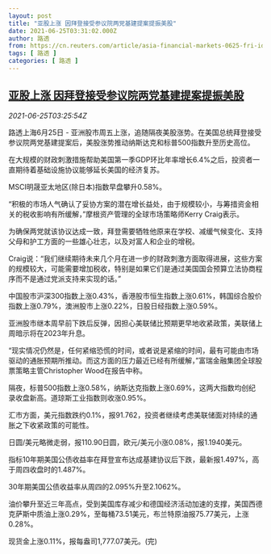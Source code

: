```yaml
---
layout: post
title: "亚股上涨 因拜登接受参议院两党基建提案提振美股"
date: 2021-06-25T03:31:02.000Z
author: 路透
from: https://cn.reuters.com/article/asia-financial-markets-0625-fri-idCNKCS2E10B9
tags: [ 路透 ]
categories: [ 路透 ]
---
```

<!--1624591862000-->
[亚股上涨 因拜登接受参议院两党基建提案提振美股](https://cn.reuters.com/article/asia-financial-markets-0625-fri-idCNKCS2E10B9)
------

<div>
<div><i>2021-06-25T03:25:54Z</i></div><p>路透上海6月25日 - 亚洲股市周五上涨，追随隔夜美股涨势。在美国总统拜登接受参议院两党基建提案后，美股涨势推动纳斯达克和标普500指数升至历史高位。</p><p>在大规模的财政刺激措施帮助美国第一季GDP环比年率增长6.4%之后，投资者一直期待着基础设施协议能够延长美国的经济复苏。</p><p>MSCI明晟亚太地区(除日本)指数早盘攀升0.58%。</p><p>“积极的市场人气确认了妥协方案的潜在增长益处，由于规模较小，与筹措资金相关的税收影响有所缓解，”摩根资产管理的全球市场策略师Kerry Craig表示。</p><p>为确保两党就该协议达成一致，拜登需要牺牲他原来在学校、减缓气候变化、支持父母和护工方面的一些雄心壮志，以及对富人和企业的增税。</p><p>Craig说：“我们继续期待未来几个月在进一步的财政刺激方面取得进展，这些方案的规模较大，可能需要增加税收，特别是如果它们是通过美国国会预算立法协商程序而不是通过党派支持来实现的话。”</p><p>中国股市沪深300指数上涨0.43%，香港股市恒生指数上涨0.61%，韩国综合股价指数上涨0.79%，澳洲股市上涨0.22%，日股日经指数上涨0.59%。</p><p>亚洲股市继本周早前下跌后反弹，因担心美联储比预期更早地收紧政策，美联储上周暗示将在2023年升息。</p><p>“现实情况仍然是，任何紧缩恐慌的时间，或者说是紧缩的时间，最有可能由市场驱动的通胀预期所推动。而这方面的压力最近已经有所缓解，”富瑞金融集团全球股票策略主管Christopher Wood在报告中称。</p><p>隔夜，标普500指数上涨0.58%，纳斯达克指数上涨0.69%，这两大指数均创纪录收盘新高。道琼斯工业指数则收涨0.95%。</p><p>汇市方面，美元指数跌约0.1%，报91.762，投资者继续考虑美联储面对持续的通胀之下收紧政策的可能性。</p><p>日圆/美元略微走弱，报110.90日圆，欧元/美元小涨0.08%，报1.1940美元。</p><p>指标10年期美国公债收益率在拜登宣布达成基建协议后下跌，最新报1.497%，高于周四收盘时的1.487%。</p><p>30年期美国公债收益率从周四的2.095%升至2.1062%。</p><p>油价攀升至近三年高点，受到美国库存减少和德国经济活动加速的支撑，美国西德克萨斯中质油上涨0.29%，至每桶73.51美元，布兰特原油报75.77美元，上涨0.28%。</p><p>现货金上涨0.11%，报每盎司1,777.07美元。(完)</p>
</div>
